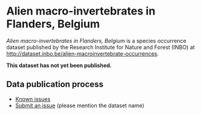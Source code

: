 # Alien macro-invertebrates in Flanders, Belgium

*Alien macro-invertebrates in Flanders, Belgium* is a species occurrence dataset published by the Research Institute for Nature and Forest (INBO) at http://dataset.inbo.be/alien-macroinvertebrate-occurrences.

**This dataset has not yet been published.**

## Data publication process

* [Known issues](https://github.com/LifeWatchINBO/data-publication/labels/alien-macroinvertebrate-occurrences)
* [Submit an issue](https://github.com/LifeWatchINBO/data-publication/issues/new) (please mention the dataset name)
